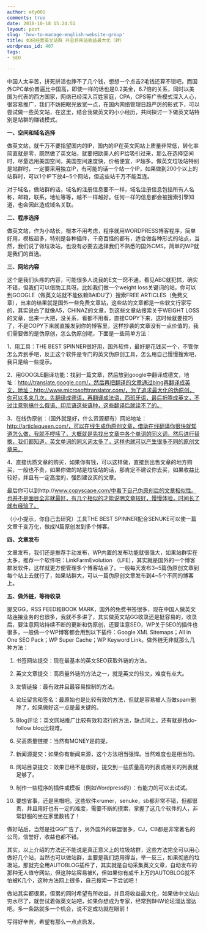 ```yaml
---
author: ety001
comments: true
date: 2010-10-18 15:24:51
layout: post
slug: 'how-to-manage-english-website-group'
title: 如何经营英文站群 并且将网站收益最大化（转）
wordpress_id: 407
tags:
- SEO

---
```


中国人太辛苦，拼死拼活也挣不了几个钱，想想一个点击2毛钱还算不错吧，而国外CPC单价普遍比中国高，即使一样的话也是0.2美金，6.7倍的关系，同时以美国为代表的西方国家，网络已经深入百姓家庭，CPA，CPS等广告模式深入人心，很容易推广，我们不妨把眼光放宽一点，在国内网络管理日趋严厉的形式下，可以尝试做一些英文站，在这里，结合我做英文的小小经历，共同探讨一下做英文站特别是站群的赚钱模式。

**一、空间和域名选择**

做英文站，就千万不要指望国内的IP，国内的IP在英文网站上质量非常低，转化率简直就是零，既然做了英文站，就要把欧美人的IP给吸引过来，那么在选择空间时，尽量选用美国空间，美国空间速度快，价格便宜，IP超多。做英文垃圾站特别是站群时，一定要采用独立IP，有可能的话一个站一个IP，如果做到200个以上的站群时，可以1个IP下放4~5个网站，但这些站千万不能互连。

对于域名，做站群的话，域名的注册信息要不一样，域名注册信息包括所有人名称，邮箱，联系，地址等等，越不一样越好。任何一样的信息都会被搜索引擎知道，也会因此造成域名关联。

<!-- more -->

**二、程序选择**

做英文站，作为小站长，根本不用考虑，程序就用WORDPRESS博客程序，简单好用，模板超多，特别是各种插件，千奇百怪的都有，适合做各种形式的站点，当然，我们说了做垃圾站，也没有必要去选择我们不熟悉的国外CMS，简单的WP就是我们的首选。

**三、网站内容**

这个是我们头疼的内容，可能很多人说我的E文一窍不通，看见ABC就犯怵，确实不错，但我们可以借助工具呀。比如我们做一个weight loss关键词的站，你可以到GOOGLE（做英文站就不能依赖BAIDU了）搜索FREE ARTICLES（免费文章），出来的结果就是国外一些免费文章站，这些站的文章都是一些软文行家写的，其实说白了就像A5，CHINAZ的文章，到这些文章站搜索关于WEIGHT LOSS的文章，出来一大把，没关系，看都不用看，直接COPY下来，这时候就要技巧了，不是COPY下来就直接发到你的博客里，这样抄袭的文章没有一点价值的，我们需要做的是伪原创，怎么伪原创呢，下面是一些简单方法：

1、用工具：THE BEST SPINNER很好用，国外软件，最好是花钱买一个，不管你怎么弄到手吧，反正这个软件是专门的英文伪原创工具，怎么用自己慢慢搜索吧，我只是给一些提示。

2、用GOOGLE翻译功能：找到一篇文章，然后放到google中翻译成德文，地址：http://translate.google.com/，然后再把翻译的文章通过bing再翻译成英文，地址：http://www.microsofttranslator.com/，为了追求最大化的伪原创，你可以多来几次，先翻译成德语，再翻译成法语，西班牙语，最后折腾成英文，不过注意别搞什么俄语、印尼语这些语种，这些翻译后就读不了的。

3、在线伪原创：（国外就是好，什么资源都有）网站地址：http://articlequeen.com/，可以在线生成伪原创文章，借助在线翻译你很快就知道怎么做，我就不啰嗦了，大概就是先找出文章中各个单词的同义词，然后进行替换，我们都知道，英文单词的同义词太多了，这样也就可以产生很多不同的原创文章来。

4、直接优质文章的购买，如果你有钱，可以这样做，直接到出售文章的地方购买，一般也不贵，如果你做的站是垃圾站的话，那肯定不建议你去买，如果收益比较好，并且有一定高度的，强烈建议买的文章。

最后你可以到http://www.copyscape.com/中看下自己伪原创后的文章相似性。也并不是面目全非就最好，有几个相似的才能说明文章较好，慢慢体验，时间长了就有经验了。

（小小提示，你自己去研究）工具THE BEST SPINNER配合SENUKE可以使一篇文章千变万化，做成N篇原创发到多个博客。

**四、文章发布**

文章发布，我们还是推荐手动发布，WP内置的发布功能就很强大，如果站群实在太多，推荐一个软件吧：LinkFarmEvolution （LFE），其实就是国外的一个博客群发软件，这样就更方便管理多个博客站点了。一般每天发布3~5篇伪原创文章到每个站上去就行了，如果站群大，可以一篇伪原创文章发布到4~5个不同的博客上。

**五、做外链，等待收录**

提交GG，RSS FEED和BOOK MARK，国外的免费书签很多，现在中国人做英文站连接业务的也很多，我就不多讲了，其实做英文站GG收录还是挺容易的，收录后，要注意网站持续不断的更新和伪原创，还要注意SEO，WP关于SEO的插件也很多，一般做一个WP博客都会用到以下插件：Google XML Sitemaps；All in One SEO Pack；WP Super Cache；WP Keyword Link。做外链无非就那么几种方法：

1. 书签网站提交：现在最基本的英文SEO获取外链的方法。

2. 英文文章提交：高质量外链的方法之一，就是英文的软文，难度有点大。

3. 友情链接：最有效并且最容易控制的方法。

4. 论坛留言和签名：最原始也是比较有效的方法，但就是容易被人当做spam删除了，如果做好这一点是最关键的。

5. Blog评论：英文网站推广比较有效和流行的方法，缺点同上。还有就是找do-follow blog比较难。

6. 买高质量链接：当然有MONEY是前提。

7. 新闻源提交：如果你有新闻来源，这个方法相当强悍。当然难度也是相当的。

8. 网站目录提交：效果已经不是很好，提交到一些质量高的列表或相关的列表就足够了。

9. 制作一些程序的插件或模板（例如Wordpress的）：有能力的可以去试试。

10. 要想省事，还是黑帽吧，这些软件xrumer，senuke，sb都非常不错，但都很贵，并且用好也有一定的难度，需要不断的摸索，掌握了这几个软件的人，非常舒服的坐在家里数钱了！

做好站后，当然是挂GG广告了，另外国外的联盟很多，CJ，CB都是非常著名的公司，信誉好，收益也都不错。

其实，以上介绍的方法还不能说是真正意义上的垃圾站群，这些方法完全可以用心做好几个站，当然也可以做站群，主要是我们运用得当，举一反三，如果彻底的垃圾站，那就完全用AUTOBLOG插件了，其实就是自动采集英文文章，自动发布的那种无人值守网站，但这种站容易被K，但如果你有成千上万的AUTOBLOG就不怕被K几个，这种方法网上很多，自己搜索一下尝试吧！

做站其实都很累，但累的同时希望有所收益，并且将收益最大化，如果做中文站山穷水尽了，就尝试着做英文站吧，如果你想成为专家，经常到BHW论坛溜达溜达吧。多一条路就多一个机会，说不定成功就在眼前！

写得好辛苦，希望有那么一点点启发。


